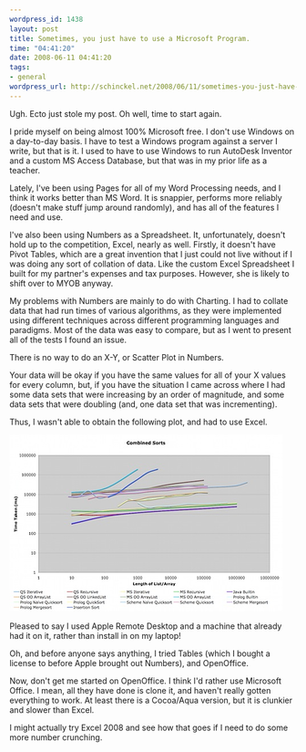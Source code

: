 ```yaml
--- 
wordpress_id: 1438
layout: post
title: Sometimes, you just have to use a Microsoft Program.
time: "04:41:20"
date: 2008-06-11 04:41:20
tags: 
- general
wordpress_url: http://schinckel.net/2008/06/11/sometimes-you-just-have-to-use-a-microsoft-program/
---
```

Ugh. Ecto just stole my post. Oh well, time to start again.

I pride myself on being almost 100% Microsoft free. I don't use Windows on a day-to-day basis. I have to test a Windows program against a server I write, but that is it. I used to have to use Windows to run AutoDesk Inventor and a custom MS Access Database, but that was in my prior life as a teacher.

Lately, I've been using Pages for all of my Word Processing needs, and I think it works better than MS Word. It is snappier, performs more reliably (doesn't make stuff jump around randomly), and has all of the features I need and use.

I've also been using Numbers as a Spreadsheet. It, unfortunately, doesn't hold up to the competition, Excel, nearly as well. Firstly, it doesn't have Pivot Tables, which are a great invention that I just could not live without if I was doing any sort of collation of data. Like the custom Excel Spreadsheet I built for my partner's expenses and tax purposes. However, she is likely to shift over to MYOB anyway.

My problems with Numbers are mainly to do with Charting. I had to collate data that had run times of various algorithms, as they were implemented using different techniques across different programming languages and paradigms. Most of the data was easy to compare, but as I went to present all of the tests I found an issue.

There is no way to do an X-Y, or Scatter Plot in Numbers.

Your data will be okay if you have the same values for all of your X values for every column, but, if you have the situation I came across where I had some data sets that were increasing by an order of magnitude, and some data sets that were doubling (and, one data set that was incrementing).

Thus, I wasn't able to obtain the following plot, and had to use Excel.

  
![200806111038.jpg][1]

Pleased to say I used Apple Remote Desktop and a machine that already had it on it, rather than install in on my laptop!

Oh, and before anyone says anything, I tried Tables (which I bought a license to before Apple brought out Numbers), and OpenOffice.

Now, don't get me started on OpenOffice. I think I'd rather use Microsoft Office. I mean, all they have done is clone it, and haven't really gotten everything to work. At least there is a Cocoa/Aqua version, but it is clunkier and slower than Excel.

I might actually try Excel 2008 and see how that goes if I need to do some more number crunching.

   [1]: /images/2008/06/200806111038.jpg

